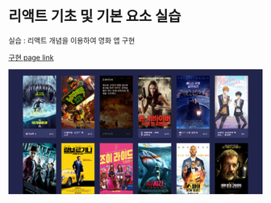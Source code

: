 # 리액트 기초 및 기본 요소 실습

실습 : 리액트 개념을 이용하여 영화 앱 구현

[구현 page link](https://promleemissionch3.netlify.app/)

![구현 image](result.png)
